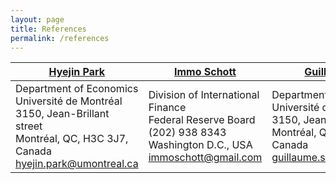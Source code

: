 ```yaml
---
layout: page
title: References
permalink: /references
---
```




| **[Hyejin Park](https://www.hyejinpark.net)**   | **[Immo Schott](https://sites.google.com/site/immoschott/)**   | **[Guillaume Sublet](https://guillaumesublet.github.io/)** |
|------------------------------------------------------------|------------------------------------------------------------|----------------------------------------------|
| Department of Economics <br> Université de Montréal <br> 3150, Jean-Brillant street <br> Montréal, QC, H3C 3J7, Canada <br> [hyejin.park@umontreal.ca](mailto:hyejin.park@umontreal.ca) | Division of International Finance <br> Federal Reserve Board <br> (202) 938 8343 <br> Washington D.C., USA <br> [immoschott@gmail.com](mailto:immoschott@gmail.com) | Department of Economics <br> Université de Montréal <br> 3150, Jean-Brillant street <br> Montréal, QC, H3C 3J7, Canada <br> [guillaume.sublet@umontreal.ca](mailto:guillaume.sublet@umontreal.ca) |

<!--

| **[Hyejin Park](https://www.hyejinpark.net)** | **[Immo Schott](https://sites.google.com/site/immoschott/)** | **[Guillaume Sublet](https://guillaumesublet.github.io/)** |  
| Department of Economics  | Division of International Finance | Department of Economics  |   
| Université de Montréal  | Federal Reserve Board | Université de Montréal  | 
| 3150, Jean-Brillant street | (202) 938 8343 | 3150, Jean-Brillant street |
| Montréal, QC, H3C 3J7, Canada | Washington D.C., USA | Montréal, QC, H3C 3J7, Canada |
|[hyejin.park@umontreal.ca](hyejin.park@umontreal.ca) | [immoschott@gmail.com](immoschott@gmail.com) | [guillaume.sublet@umontreal.ca](guillaume.sublet@umontreal.ca) |

-->
